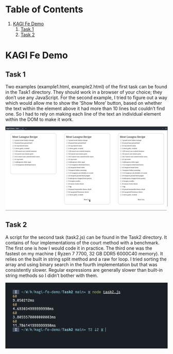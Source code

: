 
# Table of Contents

1.  [KAGI Fe Demo](#org96e7e2e)
    1.  [Task 1](#org321cc1e)
    2.  [Task 2](#orgd34cb51)



<a id="org96e7e2e"></a>

# KAGI Fe Demo


<a id="org321cc1e"></a>

## Task 1

Two examples (example1.html, example2.html) of the first task can be found in the Task1 directory. They should work in a browser of your choice; they don&rsquo;t use any JavaScript.
For the second example, I tried to figure out a way which would allow me to show the &rsquo;Show More&rsquo; button,
based on whether the text within the element above it had more than 10 lines but couldn&rsquo;t find one.
So I had to rely on making each line of the text an individual element within the DOM to make it work.

![img](./task1.gif)


<a id="orgd34cb51"></a>

## Task 2

A script for the second task (task2.js) can be found in the Task2 directory. It contains of four implementations of the court method with a benchmark. The first one is how I would code it in practice. The third one was the fastest on my machine ( Ryzen 7 7700, 32 GB DDR5 6000C40 memory). It relies on the built in string split method and a raw for loop.
I tried sorting the array and using binary search in the fourth implementation but that was consistently slower. Regular expressions are generally slower than built-in string methods
so I didn&rsquo;t bother with them.

![img](./task2.png)

